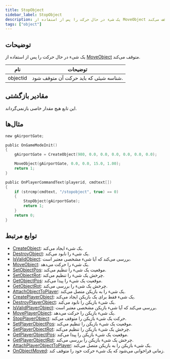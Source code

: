 ```yaml
---
title: StopObject
sidebar_label: StopObject
description: یک شیء در حال حرکت را پس از استفاده از MoveObject متوقف می‌کند.
tags: ["object"]
---
```


## توضیحات

یک شیء در حال حرکت را پس از استفاده از [MoveObject](MoveObject) متوقف می‌کند.

| نام      | توضیحات                                 |
| -------- | -------------------------------------- |
| objectid | شناسه شیئی که باید حرکت آن متوقف شود. |

## مقادیر بازگشتی

این تابع هیچ مقدار خاصی بازنمی‌گرداند.

## مثال‌ها

```c
new gAirportGate;

public OnGameModeInit()
{
    gAirportGate = CreateObject(980, 0.0, 0.0, 0.0, 0.0, 0.0, 0.0);

    MoveObject(gAirportGate, 0.0, 0.0, 15.0, 1.00);
    return 1;
}

public OnPlayerCommandText(playerid, cmdtext[])
{
    if (strcmp(cmdtext, "/stopobject", true) == 0)
    {
        StopObject(gAirportGate);
        return 1;
    }
    return 0;
}
```

## توابع مرتبط

- [CreateObject](CreateObject): یک شیء ایجاد می‌کند.
- [DestroyObject](DestroyObject): یک شیء را نابود می‌کند.
- [IsValidObject](IsValidObject): بررسی می‌کند که آیا شیء مشخصی معتبر است.
- [MoveObject](MoveObject): یک شیء را حرکت می‌دهد.
- [SetObjectPos](SetObjectPos): موقعیت یک شیء را تنظیم می‌کند.
- [SetObjectRot](SetObjectRot): چرخش یک شیء را تنظیم می‌کند.
- [GetObjectPos](GetObjectPos): موقعیت یک شیء را پیدا می‌کند.
- [GetObjectRot](GetObjectRot): چرخش یک شیء را بررسی می‌کند.
- [AttachObjectToPlayer](AttachObjectToPlayer): یک شیء را به بازیکن متصل می‌کند.
- [CreatePlayerObject](CreatePlayerObject): یک شیء فقط برای یک بازیکن ایجاد می‌کند.
- [DestroyPlayerObject](DestroyPlayerObject): یک شیء بازیکن را نابود می‌کند.
- [IsValidPlayerObject](IsValidPlayerObject): بررسی می‌کند که آیا شیء بازیکن مشخصی معتبر است.
- [MovePlayerObject](MovePlayerObject): یک شیء بازیکن را حرکت می‌دهد.
- [StopPlayerObject](StopPlayerObject): حرکت یک شیء بازیکن را متوقف می‌کند.
- [SetPlayerObjectPos](SetPlayerObjectPos): موقعیت یک شیء بازیکن را تنظیم می‌کند.
- [SetPlayerObjectRot](SetPlayerObjectRot): چرخش یک شیء بازیکن را تنظیم می‌کند.
- [GetPlayerObjectPos](GetPlayerObjectPos): موقعیت یک شیء بازیکن را پیدا می‌کند.
- [GetPlayerObjectRot](GetPlayerObjectRot): چرخش یک شیء بازیکن را بررسی می‌کند.
- [AttachPlayerObjectToPlayer](AttachPlayerObjectToPlayer): یک شیء بازیکن را به بازیکن متصل می‌کند.
- [OnObjectMoved](../callbacks/OnObjectMoved): زمانی فراخوانی می‌شود که یک شیء حرکت خود را متوقف کند.